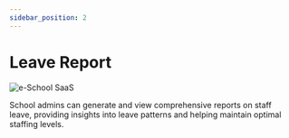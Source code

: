 ```yaml
---
sidebar_position: 2
---
```


# Leave Report

![e-School SaaS](../../static/images/schooladmin/leave-report.png)

School admins can generate and view comprehensive reports on staff leave, providing insights into leave patterns and helping maintain optimal staffing levels. 